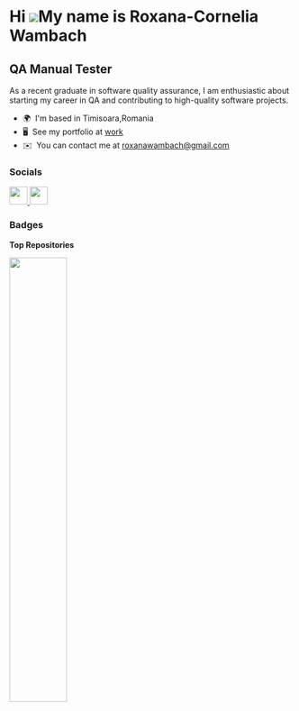 Hi ![](https://user-images.githubusercontent.com/18350557/176309783-0785949b-9127-417c-8b55-ab5a4333674e.gif)My name is Roxana-Cornelia Wambach
===============================================================================================================================================

QA Manual Tester
----------------

As a recent graduate in software quality assurance, I am enthusiastic about starting my career in QA and contributing to high-quality software projects.

* 🌍  I'm based in Timisoara,Romania
* 🖥️  See my portfolio at [work](http://github.com/roxanawambach/Portofolio-QA-Manual-Tester)
* ✉️  You can contact me at [roxanawambach@gmail.com](mailto:roxanawambach@gmail.com)


### Socials

<p align="left"> <a href="https://www.github.com/roxanawambach" target="_blank" rel="noreferrer"> <picture> <source media="(prefers-color-scheme: dark)" srcset="https://raw.githubusercontent.com/danielcranney/readme-generator/main/public/icons/socials/github-dark.svg" /> <source media="(prefers-color-scheme: light)" srcset="https://raw.githubusercontent.com/danielcranney/readme-generator/main/public/icons/socials/github.svg" /> <img src="https://raw.githubusercontent.com/danielcranney/readme-generator/main/public/icons/socials/github.svg" width="32" height="32" /> </picture> </a> <a href="https://www.linkedin.com/in/roxana-cornelia-wambach-b85b7a308/" target="_blank" rel="noreferrer"> <picture> <source media="(prefers-color-scheme: dark)" srcset="https://raw.githubusercontent.com/danielcranney/readme-generator/main/public/icons/socials/linkedin-dark.svg" /> <source media="(prefers-color-scheme: light)" srcset="https://raw.githubusercontent.com/danielcranney/readme-generator/main/public/icons/socials/linkedin.svg" /> <img src="https://raw.githubusercontent.com/danielcranney/readme-generator/main/public/icons/socials/linkedin.svg" width="32" height="32" /> </picture> </a></p>

### Badges

<b>Top Repositories</b>

<div width="100%" align="center"><a href="https://github.com/roxanawambach/Portofolio-QA-Manual-Tester" align="left"><img align="left" width="45%" src="https://github-readme-stats.vercel.app/api/pin/?username=roxanawambach&repo=Portofolio-QA-Manual-Tester&title_color=0891b2&text_color=ffffff&icon_color=0891b2&bg_color=1c1917&hide_border=true&locale=en" /></a></div><br /><br /><br /><br /><br /><br /><br />
